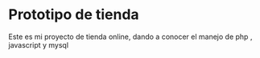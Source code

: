 <h1>Prototipo de tienda</h1>

<p>Este es mi proyecto de tienda online, dando a conocer el manejo de php , javascript y mysql</p>
